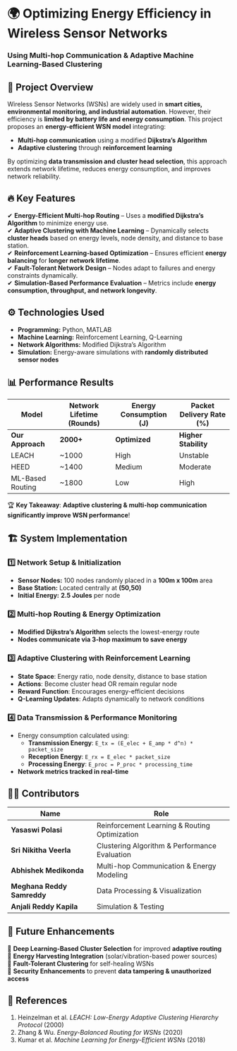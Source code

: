 # 🌍 Optimizing Energy Efficiency in Wireless Sensor Networks  
### **Using Multi-hop Communication & Adaptive Machine Learning-Based Clustering**  

## 📌 Project Overview  
Wireless Sensor Networks (WSNs) are widely used in **smart cities, environmental monitoring, and industrial automation**. However, their efficiency is **limited by battery life and energy consumption**. This project proposes an **energy-efficient WSN model** integrating:  
- **Multi-hop communication** using a modified **Dijkstra’s Algorithm**  
- **Adaptive clustering** through **reinforcement learning**  

By optimizing **data transmission and cluster head selection**, this approach extends network lifetime, reduces energy consumption, and improves network reliability.  

## 🔥 Key Features  
✔ **Energy-Efficient Multi-hop Routing** – Uses a **modified Dijkstra’s Algorithm** to minimize energy use.  
✔ **Adaptive Clustering with Machine Learning** – Dynamically selects **cluster heads** based on energy levels, node density, and distance to base station.  
✔ **Reinforcement Learning-based Optimization** – Ensures efficient **energy balancing** for **longer network lifetime**.  
✔ **Fault-Tolerant Network Design** – Nodes adapt to failures and energy constraints dynamically.  
✔ **Simulation-Based Performance Evaluation** – Metrics include **energy consumption, throughput, and network longevity**.  

## ⚙️ Technologies Used  
- **Programming:** Python, MATLAB  
- **Machine Learning:** Reinforcement Learning, Q-Learning  
- **Network Algorithms:** Modified Dijkstra’s Algorithm  
- **Simulation:** Energy-aware simulations with **randomly distributed sensor nodes**  

## 📊 Performance Results  

| Model | Network Lifetime (Rounds) | Energy Consumption (J) | Packet Delivery Rate (%) |
|--------|------------------|--------------------|--------------------|
| **Our Approach** | **2000+** | **Optimized** | **Higher Stability** |
| LEACH | ~1000 | High | Unstable |
| HEED | ~1400 | Medium | Moderate |
| ML-Based Routing | ~1800 | Low | High |

🏆 **Key Takeaway**: **Adaptive clustering & multi-hop communication significantly improve WSN performance**!  

## 🏗 System Implementation  
### 1️⃣ **Network Setup & Initialization**  
- **Sensor Nodes:** 100 nodes randomly placed in a **100m x 100m** area  
- **Base Station:** Located centrally at **(50,50)**  
- **Initial Energy:** **2.5 Joules** per node  

### 2️⃣ **Multi-hop Routing & Energy Optimization**  
- **Modified Dijkstra’s Algorithm** selects the lowest-energy route  
- **Nodes communicate via 3-hop maximum to save energy**  

### 3️⃣ **Adaptive Clustering with Reinforcement Learning**  
- **State Space**: Energy ratio, node density, distance to base station  
- **Actions**: Become cluster head OR remain regular node  
- **Reward Function**: Encourages energy-efficient decisions  
- **Q-Learning Updates**: Adapts dynamically to network conditions  

### 4️⃣ **Data Transmission & Performance Monitoring**  
- Energy consumption calculated using:  
  - **Transmission Energy**: `E_tx = (E_elec + E_amp * d^n) * packet_size`  
  - **Reception Energy**: `E_rx = E_elec * packet_size`  
  - **Processing Energy**: `E_proc = P_proc * processing_time`  
- **Network metrics tracked in real-time**  

## 👨‍💻 Contributors  
| Name | Role |
|------|------|
| **Yasaswi Polasi** | Reinforcement Learning & Routing Optimization |
| **Sri Nikitha Veerla** | Clustering Algorithm & Performance Evaluation |
| **Abhishek Medikonda** | Multi-hop Communication & Energy Modeling |
| **Meghana Reddy Samreddy** | Data Processing & Visualization |
| **Anjali Reddy Kapila** | Simulation & Testing |

## 🚀 Future Enhancements  
🔹 **Deep Learning-Based Cluster Selection** for improved **adaptive routing**  
🔹 **Energy Harvesting Integration** (solar/vibration-based power sources)  
🔹 **Fault-Tolerant Clustering** for self-healing WSNs  
🔹 **Security Enhancements** to prevent **data tampering & unauthorized access**  

## 📖 References  
1. Heinzelman et al. *LEACH: Low-Energy Adaptive Clustering Hierarchy Protocol* (2000)  
2. Zhang & Wu. *Energy-Balanced Routing for WSNs* (2020)  
3. Kumar et al. *Machine Learning for Energy-Efficient WSNs* (2018)  
